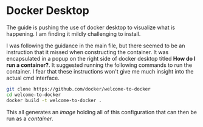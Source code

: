 # Docker Desktop

The guide is pushing the use of docker desktop to visualize what is happening. I am finding it mildly challenging to install.

I was following the guidance in the main file, but there seemed to be an instruction that it missed when constructing the container. It was encapsulated in a popup on the right side of docker desktop titled **How do I run a container?**. It suggested running the following commands to run the container. I fear that these instructions won't give me much insight into the actual cmd interface.

``` bash
git clone https://github.com/docker/welcome-to-docker
cd welcome-to-docker
docker build -t welcome-to-docker .
```

This all generates an *image* holding all of this configuration that can then be run as a *container*.

